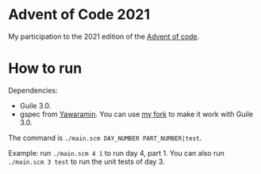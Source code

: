 # Advent of Code 2021

My participation to the 2021 edition of the [Advent of code](https://adventofcode.com).

# How to run

Dependencies:

* Guile 3.0.
* gspec from [Yawaramin](https://github.com/yawaramin/ggspec).
  You can use [my fork](https://github.com/Hugal31/ggspec) to make it work with Guile 3.0.

The command is `./main.scm DAY_NUMBER PART_NUMBER|test`.

Example: run `./main.scm 4 1` to run day 4, part 1. You can also run `./main.scm 3 test` to run the unit tests of day 3.
